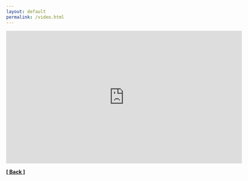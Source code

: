 ```yaml
---
layout: default
permalink: /video.html
---
```


<iframe width="640" height="360" src="https://www.youtube.com/embed/xdCcZRgWkYk" frameborder="0" allow="accelerometer; autoplay; encrypted-media; gyroscope; picture-in-picture" allowfullscreen></iframe>

**[[ Back ]](./)**